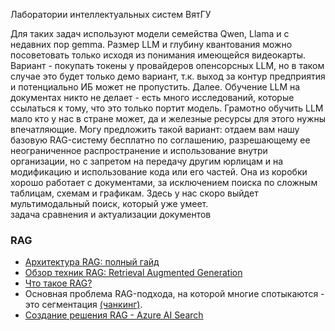
Лаборатории интеллектуальных систем ВятГУ

Для таких задач используют модели семейства Qwen, Llama и с недавних пор gemma. Размер LLM и глубину квантования можно посоветовать только исходя из понимания имеющейся видеокарты. Вариант - покупать токены у провайдеров опенсорсных LLM, но в таком случае это будет только демо вариант, т.к. выход за контур предприятия и потенциально ИБ может не пропустить. Далее. Обучение LLM на документах никто не делает - есть много исследований, которые ссылаться к тому, что это только портит модель. Грамотно обучить LLM мало кто у нас в стране может, да и железные ресурсы для этого нужны впечатляющие. Могу предложить такой вариант: отдаем вам нашу базовую RAG-систему бесплатно по соглашению, разрешающему ее неограниченное распространение и использование внутри организации, но с запретом на передачу другим юрлицам и на модификацию и использование кода или его частей. Она из коробки хорошо работает с документами, за исключением поиска по сложным таблицам, схемам и графикам. Здесь у нас скоро выйдет мультимодальный поиск, который уже умеет.  
задача сравнения и актуализации документов
### RAG
- [Архитектура RAG: полный гайд](https://habr.com/ru/companies/raft/articles/791034/)
- [Обзор техник RAG: Retrieval Augmented Generation](https://habr.com/ru/articles/904032/)
- [Что такое RAG?](https://aws.amazon.com/ru/what-is/retrieval-augmented-generation/)
- Основная проблема RAG-подхода, на которой многие спотыкаются - это сегментация [(чанкинг)](https://towardsdatascience.com/rag-101-chunking-strategies-fdc6f6c2aaec/).
- [Создание решения RAG - Azure AI Search](https://learn.microsoft.com/ru-ru/azure/search/tutorial-rag-build-solution)

  
